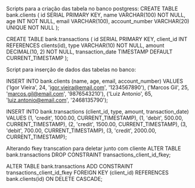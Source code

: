Scripts para a criação das tabela no banco postgress:
CREATE TABLE bank.clients (
    id SERIAL PRIMARY KEY,
    name VARCHAR(100) NOT NULL,
    age INT NOT NULL,
    email VARCHAR(100),
    account_number VARCHAR(20) UNIQUE NOT NULL
);

CREATE TABLE bank.transactions (
    id SERIAL PRIMARY KEY,
    client_id INT REFERENCES clients(id),
    type VARCHAR(10) NOT NULL,
    amount DECIMAL(10, 2) NOT NULL,
    transaction_date TIMESTAMP DEFAULT CURRENT_TIMESTAMP
);

Script para inserção de dados das tabelas no banco:

INSERT INTO bank.clients (name, age, email, account_number) VALUES
('Igor Vieira', 24, 'igor.vieira@email.com', '1234567890'),
('Marcos Gil', 25, 'marcos.gil@email.com', '9876543210'),
('Luiz Antonio', 65, 'luiz.antonio@email.com', '2468135790');

INSERT INTO bank.transactions (client_id, type, amount, transaction_date) VALUES
(1, 'credit', 1000.00, CURRENT_TIMESTAMP),
(1, 'debit', 500.00, CURRENT_TIMESTAMP),
(2, 'credit', 1500.00, CURRENT_TIMESTAMP),
(3, 'debit', 700.00, CURRENT_TIMESTAMP),
(3, 'credit', 2000.00, CURRENT_TIMESTAMP);

Alterando fkey transcation para deletar junto com cliente
ALTER TABLE bank.transactions
DROP CONSTRAINT transactions_client_id_fkey;

ALTER TABLE bank.transactions
ADD CONSTRAINT transactions_client_id_fkey
FOREIGN KEY (client_id)
REFERENCES bank.clients(id)
ON DELETE CASCADE;
